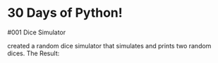 # 30 Days of Python!  

#001 Dice Simulator

created a random dice simulator that simulates and prints two random dices.
The Result:

